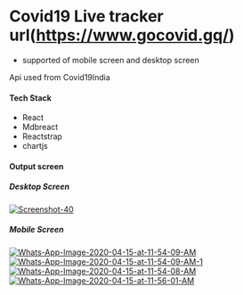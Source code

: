 # Covid19 Live tracker url(https://www.gocovid.gq/)

* supported of mobile screen and desktop screen

Api used from Covid19India

#### Tech Stack
* React
* Mdbreact
* Reactstrap
* chartjs

#### Output screen
##### Desktop Screen
<a href="https://ibb.co/LdXGxRv"><img src="https://i.ibb.co/607dHwN/Screenshot-40.png" alt="Screenshot-40" border="0"></a>

##### Mobile Screen
<a href="https://ibb.co/ynfZ7g8"><img src="https://i.ibb.co/rG7zN5Z/Whats-App-Image-2020-04-15-at-11-54-09-AM.jpg" alt="Whats-App-Image-2020-04-15-at-11-54-09-AM" border="0"></a>
<a href="https://ibb.co/89cmRN1"><img src="https://i.ibb.co/2dNFLWG/Whats-App-Image-2020-04-15-at-11-54-09-AM-1.jpg" alt="Whats-App-Image-2020-04-15-at-11-54-09-AM-1" border="0"></a>
<a href="https://ibb.co/DDWZp9N"><img src="https://i.ibb.co/MDSm6cb/Whats-App-Image-2020-04-15-at-11-54-08-AM.jpg" alt="Whats-App-Image-2020-04-15-at-11-54-08-AM" border="0"></a>
<a href="https://ibb.co/txLbSw6"><img src="https://i.ibb.co/TbWHZDG/Whats-App-Image-2020-04-15-at-11-56-01-AM.jpg" alt="Whats-App-Image-2020-04-15-at-11-56-01-AM" border="0"></a>
